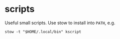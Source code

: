 scripts
=======

Useful small scripts. Use stow to install into `PATH`, e.g.
```shell
stow -t "$HOME/.local/bin" kscript
```
